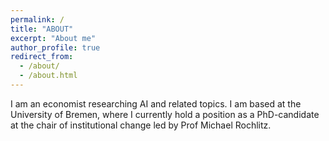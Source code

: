 ```yaml
---
permalink: /
title: "ABOUT"
excerpt: "About me"
author_profile: true
redirect_from: 
  - /about/
  - /about.html
---
```

I am an economist researching AI and related topics. I am based at the University of Bremen, where I currently hold a position as a PhD-candidate at the chair of institutional change led by Prof Michael Rochlitz.
